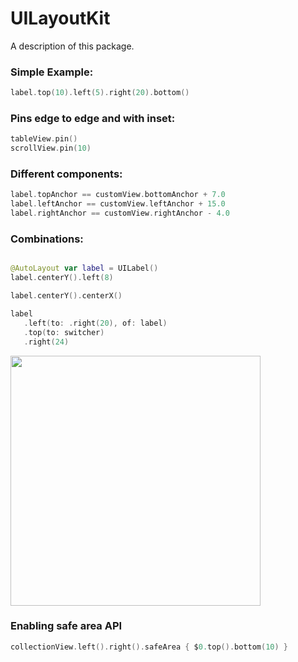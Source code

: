 # UILayoutKit

A description of this package.


### Simple Example:
```swift
label.top(10).left(5).right(20).bottom()
```

### Pins edge to edge and with inset:
```swift
tableView.pin()
scrollView.pin(10)
```

### Different components:
```swift
label.topAnchor == customView.bottomAnchor + 7.0
label.leftAnchor == customView.leftAnchor + 15.0
label.rightAnchor == customView.rightAnchor - 4.0
```

### Combinations:
```swift

@AutoLayout var label = UILabel()
label.centerY().left(8)

label.centerY().centerX()

label
   .left(to: .right(20), of: label)
   .top(to: switcher)
   .right(24)
```
<p align="left">
  <img src="https://i.imgur.com/X0w6WIS.png" width="400">
</p>

### Enabling safe area API
```swift
collectionView.left().right().safeArea { $0.top().bottom(10) }
```
